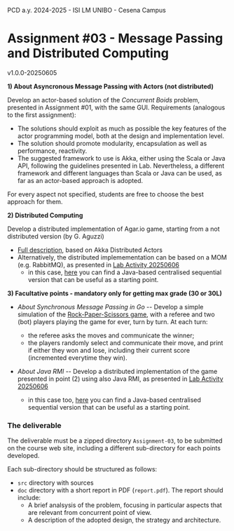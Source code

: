 PCD a.y. 2024-2025 - ISI LM UNIBO - Cesena Campus

# Assignment #03 -  Message Passing and Distributed Computing

v1.0.0-20250605

**1) About Asyncronous Message Passing with Actors (not distributed)**

Develop an actor-based solution of the *Concurrent Boids* problem, presented in Assignment #01, with the same GUI. Requirements (analogous to the first assignment):
- The solutions should exploit as much as possible  the key features of the actor programming model, both at the design and implementation level. 
- The solution should promote modularity, encapsulation as well as performance, reactivity. 
- The suggested framework to use is Akka, either using the Scala or Java API, following the guidelines presented in Lab. Nevertheless, a different framework and different languages than Scala or Java can be used, as far as an actor-based approach is adopted.

For every aspect not specified, students are free to choose the best approach for them.


**2) Distributed Computing** 

Develop a distributed implementation of Agar.io game, starting from a not distributed version (by G. Aguzzi)
- [Full description](https://github.com/cric96/pcd-assignment-2025/tree/main), based on Akka Distributed Actors
- Alternatively, the distributed implemementation can be based on a MOM (e.g. RabbitMQ), as presented in [Lab Activity 20250606](https://github.com/pcd-2024-2025/lab-10)
  - in this case, [here](https://github.com/cric96/pcd-assignment-2025-advanced) you can find a Java-based centralised sequential version that can be useful as a starting point.



**3) Facultative points - mandatory only for getting max grade (30 or 30L)** 

- *About Synchronous Message Passing in Go* -- Develop a simple simulation of the [Rock-Paper-Scissors game](https://it.wikipedia.org/wiki/Morra_cinese), with a referee and two (bot) players playing the game for ever, turn by turn. At each turn: 
  - the referee asks the moves and communicate the winner;
  - the players randomly select and communicate their move, and print if either they won and lose, including their current score (incremented everytime they win).      


- *About Java RMI* -- Develop a distributed implementation of the game presented in point (2) using also Java RMI, as presented in [Lab Activity 20250606](https://github.com/pcd-2024-2025/lab-10)
  - in this case too, [here](https://github.com/cric96/pcd-assignment-2025-advanced) you can find a Java-based centralised sequential version that can be useful as a starting point.


### The deliverable

The deliverable must be a zipped directory `Assignment-03`, to be submitted on the course web site, including a different sub-directory for each points developed.  

Each sub-directory should be structured as follows:
- `src` directory with sources
- `doc` directory with a short report in PDF (`report.pdf`). The report should include:
	- A brief analsysis of the problem, focusing in particular aspects that are relevant from concurrent point of view.
	- A description of the adopted design, the strategy and architecture.

